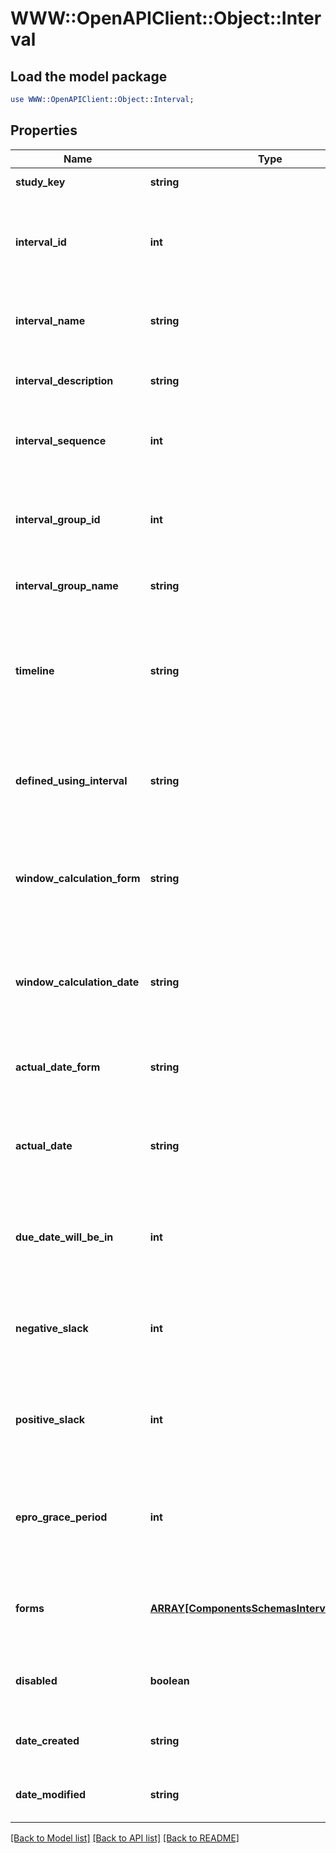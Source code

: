# WWW::OpenAPIClient::Object::Interval

## Load the model package
```perl
use WWW::OpenAPIClient::Object::Interval;
```

## Properties
Name | Type | Description | Notes
------------ | ------------- | ------------- | -------------
**study_key** | **string** | Unique study key | [optional] 
**interval_id** | **int** | Unique system identifier for the interval (visit definition) | [optional] 
**interval_name** | **string** | Name of the interval (visit) as defined in the study | [optional] 
**interval_description** | **string** | Description of the interval (visit) | [optional] 
**interval_sequence** | **int** | Sequence number of the interval in the schedule | [optional] 
**interval_group_id** | **int** | Identifier for the interval group (if intervals are grouped) | [optional] 
**interval_group_name** | **string** | Name of the interval group | [optional] 
**timeline** | **string** | Type of interval visit window (e.g., None, Due Date, Start - End Date, Actual Date) | [optional] 
**defined_using_interval** | **string** | Baseline interval used for calculating this interval’s dates | [optional] 
**window_calculation_form** | **string** | Baseline form (name) from which the calculation date is taken | [optional] 
**window_calculation_date** | **string** | Baseline field (variable name) from which the calculation date is taken | [optional] 
**actual_date_form** | **string** | Form used to capture the actual date for this interval | [optional] 
**actual_date** | **string** | Field (variable name) used to capture the actual date for this interval | [optional] 
**due_date_will_be_in** | **int** | Number of days from the calculation date when the interval is due | [optional] 
**negative_slack** | **int** | Number of days before the due date that are allowed (negative window) | [optional] 
**positive_slack** | **int** | Number of days after the due date that are allowed (positive window) | [optional] 
**epro_grace_period** | **int** | Number of days of grace period for ePRO completion after due date | [optional] 
**forms** | [**ARRAY[ComponentsSchemasIntervalFormsItem]**](ComponentsSchemasIntervalFormsItem.md) | List of forms that are scheduled in this interval | [optional] 
**disabled** | **boolean** | Whether the interval is soft-deleted (disabled) | [optional] 
**date_created** | **string** | Date when this interval was created | [optional] 
**date_modified** | **string** | Date when this interval was last modified | [optional] 

[[Back to Model list]](../README.md#documentation-for-models) [[Back to API list]](../README.md#documentation-for-api-endpoints) [[Back to README]](../README.md)


